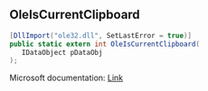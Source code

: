 ## OleIsCurrentClipboard

```csharp
[DllImport("ole32.dll", SetLastError = true)]
public static extern int OleIsCurrentClipboard(
   IDataObject pDataObj
);
```

Microsoft documentation: [Link](https://docs.microsoft.com/en-us/windows/win32/api/ole2/nf-ole2-oleiscurrentclipboard)
